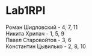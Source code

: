 # Lab1RPI

Роман Шидловский - 4, 7, 11  
Никита Хрипач - 1, 5, 9  
Павел Старовойтов - 3, 6  
Константин Цывилько - 2, 8, 10  
